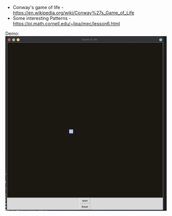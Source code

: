 - Conway's game of life - https://en.wikipedia.org/wiki/Conway%27s_Game_of_Life
- Some interesting Patterns - https://pi.math.cornell.edu/~lipa/mec/lesson6.html

Demo:
![](demo.png)